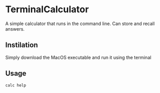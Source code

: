# TerminalCalculator
A simple calculator that runs in the command line. Can store and recall answers.
## Instilation
Simply download the MacOS executable and run it using the terminal
## Usage
```
calc help
```
